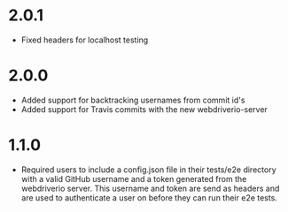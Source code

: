 # 2.0.1
* Fixed headers for localhost testing

# 2.0.0
* Added support for backtracking usernames from commit id's
* Added support for Travis commits with the new webdriverio-server

# 1.1.0
* Required users to include a config.json file in their tests/e2e directory with a valid GitHub username and a token generated from the webdriverio server. This username and token are send as headers and are used to authenticate a user on before they can run their e2e tests.

